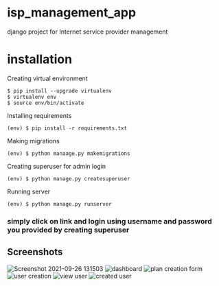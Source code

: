 # isp_management_app
django project for Internet service provider management
<h1>installation</h1>

Creating virtual environment
```
$ pip install --upgrade virtualenv
$ virtualenv env
$ source env/bin/activate
```
Installing requirements
```
(env) $ pip install -r requirements.txt
```
Making migrations
```
(env) $ python manaage.py makemigrations
```
Creating superuser for admin login
```
(env) $ python manage.py createsuperuser
```
Running server

```
(env) $ python manage.py runserver
```
<h3>simply click on link and login using username and password you provided  by creating superuser</h3>

## Screenshots
![Screenshot 2021-09-26 131503](https://user-images.githubusercontent.com/70535612/134798892-1c9247a2-60be-432c-b454-c0256a15a900.png)
![dashboard](https://user-images.githubusercontent.com/70535612/134798949-de062e05-eccc-4fa8-9e2e-6908250f39be.png)
![plan creation form](https://user-images.githubusercontent.com/70535612/134798953-42e318b4-448a-40e9-9144-ffd6d589e8ba.png)
![user creation](https://user-images.githubusercontent.com/70535612/134798959-d77670c4-3401-43b7-a16f-2a5b468be34a.png)
![view user](https://user-images.githubusercontent.com/70535612/134798963-b8f51905-5ee8-41a6-a615-f7b78cd38535.png)
![created user](https://user-images.githubusercontent.com/70535612/134798970-c03f7b49-bb6b-464d-9d0f-c3c5d9921253.png)
